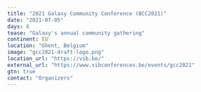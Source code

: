 ```yaml
---
title: "2021 Galaxy Community Conference (BCC2021)"
date: "2021-07-05"
days: 8
tease: "Galaxy's annual community gathering"
continent: EU
location: "Ghent, Belgium"
image: "gcc2021-draft-logo.png"
location_url: "https://vib.be/"
external_url: "https://www.vibconferences.be/events/gcc2021"
gtn: true
contact: "Organizers"
---
```

